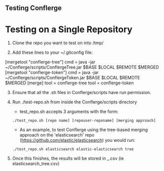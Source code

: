 Testing Conflerge
-----------------

# Testing on a Single Repository

1) Clone the repo you want to test on into /tmp/

2)	Add these lines to your ~/.gitconfig file:

[mergetool "conflerge-tree"]
    cmd = java -jar ~/Conflerge/scripts/ConflergeTree.jar $BASE $LOCAL $REMOTE $MERGED
[mergetool "conflerge-token"]
    cmd = java -jar ~/Conflerge/scripts/ConflergeToken.jar $BASE $LOCAL $REMOTE $MERGED
[merge]
    tool = conflerge-tree
    tool = conflerge-token

3) Ensure that all the .sh files in Conflerge/scripts have run permission.

4) Run ./test-repo.sh from inside the Conflerge/scripts directory

	- test_repo.sh accepts 3 arguments with the form:

	`./test_repo.sh [repo name] [repouser-reponame] [merging approach]`

	- As an example, to test Conflerge using the tree-based merging approach on the 'elasticsearch' repo (https://github.com/elastic/elasticsearch) you would run:

	`./test_repo.sh elasticsearch elastic-elasticsearch tree`

5) Once this finishes, the results will be stored in <repo name>_<mergeapproach>.csv (ie elasticsearch_tree.csv)
